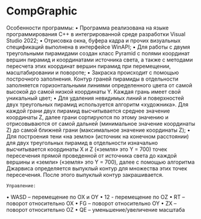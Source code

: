 # CompGraphic
Особенности программы:
•	Программа реализована на языке программирования С++ в интегрированной среде разработки Visual Studio 2022;
•	Отрисовка окна, буфера кадра и прочих визуальных спецификаций выполнена в интерфейсе WinAPI;
•	Для работы с двумя треугольными пирамидами создан класс Pyramid с полями координат вершин пирамид и координатами источника света, а также с методами пересчета этих координат вершин пирамид при перемещении, масштабировании и повороте;
•	Закраска происходит с помощью построчного заполнения. Контур граней пирамиды в отдельности заполняется горизонтальными линиями определенного цвета от самой высокой до самой низкой координаты Y. Каждая грань имеет свой уникальный цвет;
•	Для удаления невидимых линий и поверхностей двух треугольных пирамид используется алгоритм «художника». Для каждой грани двух пирамид высчитывается среднее значение координаты Z, далее грани сортируются по этому значению и отрисовываются от самой дальней (минимальное значение координаты Z) до самой ближней грани (максимальное значение координаты Z);
•	Для построения тени «на землю» (источник на конечном расстоянии) для двух треугольных пирамид в отдельности изначально высчитывается координаты X и Z («земля» это Y = 700) точек пересечения прямой проведенной от источника света до каждой вершины и «земли» («земля» это Y = 700), далее с помощью алгоритма Джарвиса определяется выпуклый контур для множества этих точек пересечения. После этого выпуклый контур закрашивается.


	Управление: 
•	WASD – перемещение по OX и OY
•	12 - перемещение по OZ
•	RT – поворот относительно OX
•	FG – поворот относительно OY
•	ZX – поворот относительно OZ
•	QE – уменьшение/увеличение масштаба

